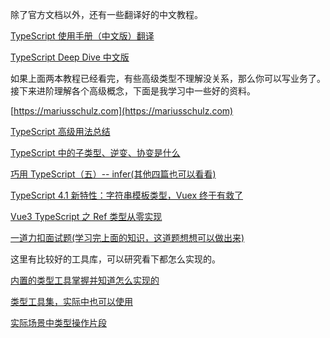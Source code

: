除了官方文档以外，还有一些翻译好的中文教程。

[TypeScript 使用手册（中文版）翻译](https://github.com/zhongsp/TypeScript)

[TypeScript Deep Dive 中文版](https://github.com/jkchao/typescript-book-chinese)

如果上面两本教程已经看完，有些高级类型不理解没关系，那么你可以写业务了。接下来进阶理解各个高级概念，下面是我学习中一些好的资料。

[https://mariusschulz.com](https://mariusschulz.com)

[TypeScript 高级用法总结](https://juejin.cn/post/6926794697553739784)

[TypeScript 中的子类型、逆变、协变是什么](https://github.com/sl1673495/blogs/issues/54)

[巧用 TypeScript（五）-- infer(其他四篇也可以看看)](https://juejin.cn/post/6844903796997357582)

[TypeScript 4.1 新特性：字符串模板类型，Vuex 终于有救了](https://github.com/sl1673495/blogs/issues/57)

[Vue3 TypeScript 之 Ref 类型从零实现](https://github.com/sl1673495/blogs/issues/45)

[一道力扣面试题(学习完上面的知识，这道题想想可以做出来)](https://github.com/LeetCode-OpenSource/hire/blob/master/typescript_zh.md)

这里有比较好的工具库，可以研究看下都怎么实现的。

[内置的类型工具掌握并知道怎么实现的](https://www.typescriptlang.org/docs/handbook/utility-types.html)

[类型工具集，实际中也可以使用](https://github.com/piotrwitek/utility-types)

[实际场景中类型操作片段](https://github.com/g-plane/type-gymnastics)
